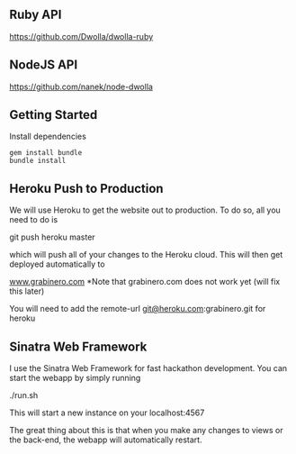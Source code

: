 Ruby API
--------
https://github.com/Dwolla/dwolla-ruby

NodeJS API
---------
https://github.com/nanek/node-dwolla


Getting Started
--------
Install dependencies

    gem install bundle
    bundle install


Heroku Push to Production
-------------------------
We will use Heroku to get the website out to production. To do so, all you need to do is

git push heroku master

which will push all of your changes to the Heroku cloud. This will then get deployed automatically to

www.grabinero.com
*Note that grabinero.com does not work yet (will fix this later)

You will need to add the remote-url git@heroku.com:grabinero.git for heroku

Sinatra Web Framework
---------------------
I use the Sinatra Web Framework for fast hackathon development. You can start the webapp by simply running

./run.sh

This will start a new instance on your localhost:4567

The great thing about this is that when you make any changes to views or the back-end, the webapp will automatically restart.
